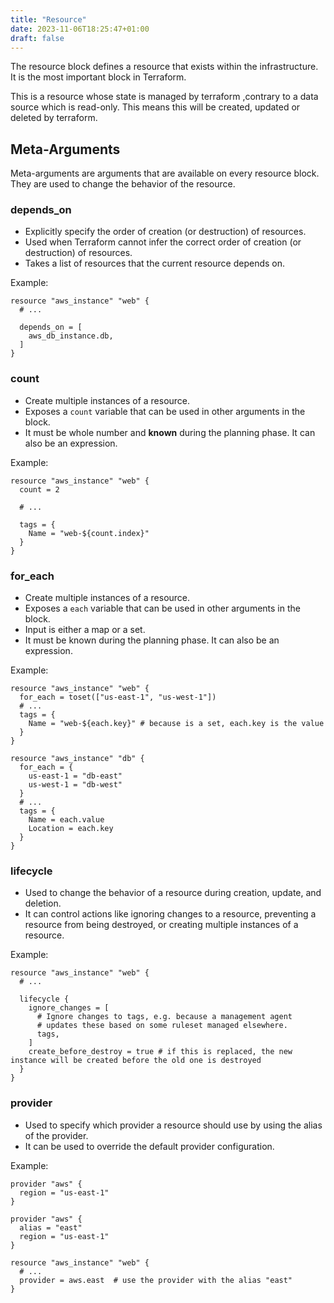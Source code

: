 ```yaml
---
title: "Resource"
date: 2023-11-06T18:25:47+01:00
draft: false
---
```


The resource block defines a resource that exists within the infrastructure. It is the most important block in Terraform.

This is a resource whose state is managed by terraform ,contrary to a data source which is read-only. This means this will be created, updated or deleted by terraform.

## Meta-Arguments

Meta-arguments are arguments that are available on every resource block. They are used to change the behavior of the resource.

### depends_on

- Explicitly specify the order of creation (or destruction) of resources.
- Used when Terraform cannot infer the correct order of creation (or destruction) of resources.
- Takes a list of resources that the current resource depends on.

Example:

```hcl
resource "aws_instance" "web" {
  # ...

  depends_on = [
    aws_db_instance.db,
  ]
}
```

### count

- Create multiple instances of a resource.
- Exposes a `count` variable that can be used in other arguments in the block. 
- It must be whole number and **known** during the planning phase. It can also be an expression. 

Example:

```hcl
resource "aws_instance" "web" {
  count = 2

  # ...

  tags = {
    Name = "web-${count.index}"
  }
}
```

### for_each

- Create multiple instances of a resource.
- Exposes a `each` variable that can be used in other arguments in the block.
- Input is either a map or a set.
- It must be known during the planning phase. It can also be an expression.

Example:

```hcl
resource "aws_instance" "web" {
  for_each = toset(["us-east-1", "us-west-1"])
  # ...
  tags = {
    Name = "web-${each.key}" # because is a set, each.key is the value
  }
}

resource "aws_instance" "db" {
  for_each = {
    us-east-1 = "db-east"
    us-west-1 = "db-west"
  }
  # ...
  tags = {
    Name = each.value
    Location = each.key
  }
}
```

### lifecycle

- Used to change the behavior of a resource during creation, update, and deletion.
- It can control actions like ignoring changes to a resource, preventing a resource from being destroyed, or creating multiple instances of a resource.

Example:

```hcl
resource "aws_instance" "web" {
  # ...

  lifecycle {
    ignore_changes = [
      # Ignore changes to tags, e.g. because a management agent
      # updates these based on some ruleset managed elsewhere.
      tags,
    ]
    create_before_destroy = true # if this is replaced, the new instance will be created before the old one is destroyed
  }
}
```

### provider

- Used to specify which provider a resource should use by using the alias of the provider.
- It can be used to override the default provider configuration.

Example:

```hcl
provider "aws" {
  region = "us-east-1"
}

provider "aws" {
  alias = "east"
  region = "us-east-1"
}

resource "aws_instance" "web" {
  # ...
  provider = aws.east  # use the provider with the alias "east"
}
```